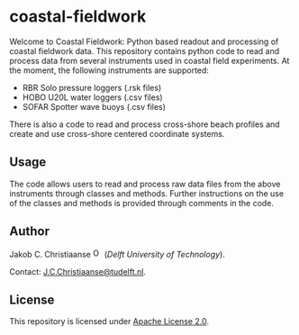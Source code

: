 # coastal-fieldwork
Welcome to Coastal Fieldwork: Python based readout and processing of coastal fieldwork data. This repository contains python code to read and process data from several instruments used in coastal field experiments. At the moment, the following instruments are supported:
- RBR Solo pressure loggers (.rsk files)
- HOBO U20L water loggers (.csv files)
- SOFAR Spotter wave buoys (.csv files)

There is also a code to read and process cross-shore beach profiles and create and use cross-shore centered coordinate systems.

## Usage
The code allows users to read and process raw data files from the above instruments through classes and methods. Further instructions on the use of the classes and methods is provided through comments in the code.

## Author
Jakob C. Christiaanse
[<img src=https://info.orcid.org/wp-content/uploads/2020/12/orcid_16x16.gif alt="ORCiD" width="16" height="16">](https://orcid.org/0009-0007-4089-3578)
(_Delft University of Technology_).

Contact: [J.C.Christiaanse@tudelft.nl](mailto:J.C.Christiaanse@tudelft.nl?subject=[GitHub]%20coastal-fieldwork:%20).

## License
This repository is licensed under [Apache License 2.0](LICENSE).
